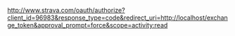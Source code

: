 http://www.strava.com/oauth/authorize?client_id=96983&response_type=code&redirect_uri=http://localhost/exchange_token&approval_prompt=force&scope=activity:read
